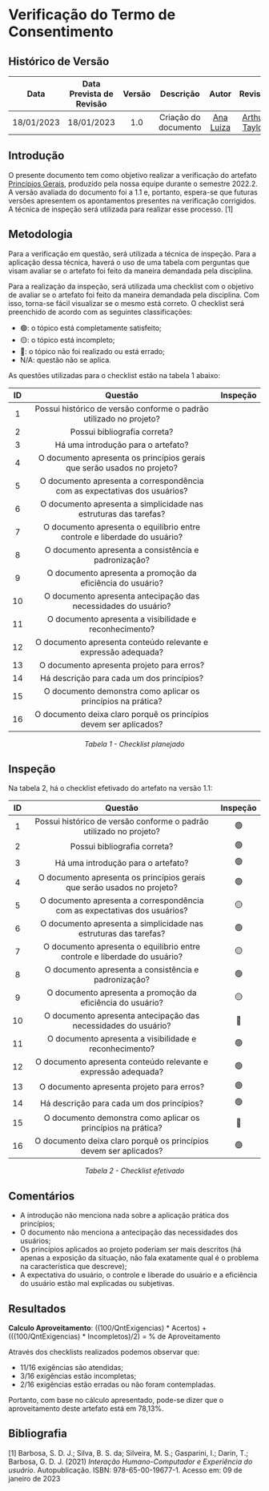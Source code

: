 # Verificação do Termo de Consentimento
## <a>Histórico de Versão</a>
|    Data    | Data Prevista de Revisão | Versão |      Descrição       |                 Autor                  |                  Revisor                   |
| :--------: | :----------------------: | :----: | :------------------: | :------------------------------------: | :----------------------------------------: |
| 18/01/2023 |        18/01/2023        |  1.0   | Criação do documento | [Ana Luiza](https://github.com/AnHoff) | [Arthur Taylor](https://github.com/Eruel6) |

## <a>Introdução</a>
O presente documento tem como objetivo realizar a verificação do artefato [Princípios Gerais](../../Tarefas/PrincipiosGerais.md), produzido pela nossa equipe durante o semestre 2022.2. A versão avaliada do documento foi a 1.1 e, portanto, espera-se que futuras versões apresentem os apontamentos presentes na verificação corrigidos. A técnica de inspeção será utilizada para realizar esse processo. [1]

## <a>Metodologia</a>
Para a verificação em questão, será utilizada a técnica de inspeção. Para a aplicação dessa técnica, haverá o uso de uma tabela com perguntas que visam avaliar se o artefato foi feito da maneira demandada pela disciplina.

Para a realização da inspeção, será utilizada uma checklist com o objetivo de avaliar se o artefato foi feito da maneira demandada pela disciplina. Com isso, torna-se fácil visualizar se o mesmo está correto. O checklist será preenchido de acordo com as seguintes classificações:

* 🟢: o tópico está completamente satisfeito;
* 🟡: o tópico está incompleto;
* 🔴: o tópico não foi realizado ou está errado;
* N/A: questão não se aplica.

As questões utilizadas para o checklist estão na tabela 1 abaixo:

<center>

|  ID   |                              Questão                                                       | Inspeção |
| :---: | :----------------------------------------------------------------------------------------: | :------: |
|   1   | Possui histórico de versão conforme o padrão utilizado no projeto?                         |          |
|   2   | Possui bibliografia correta?                                                               |          |
|   3   | Há uma introdução para o artefato?                                                         |          |
|   4   | O documento apresenta os princípios gerais que serão usados no projeto?                    |          |
|   5   | O documento apresenta a correspondência com as expectativas dos usuários?                  |          |
|   6   | O documento apresenta a simplicidade nas estruturas das tarefas?                           |          |
|   7   | O documento apresenta o equilíbrio entre controle e liberdade do usuário?                  |          |
|   8   | O documento apresenta a consistência e padronização?                                       |          |
|   9   | O documento apresenta a promoção da eficiência do usuário?                                 |          |
|   10  | O documento apresenta antecipação das necessidades do usuário?                             |          |
|   11  | O documento apresenta a visibilidade e reconhecimento?                                     |          |
|   12  | O documento apresenta conteúdo relevante e expressão adequada?                             |          |
|   13  | O documento apresenta projeto para erros?                                                  |          |
|   14  | Há descrição para cada um dos princípios?                                                  |          |
|   15  | O documento demonstra como aplicar os princípios na prática?                               |          |
|   16  | O documento deixa claro porquê os princípios devem ser aplicados?                          |          |
  
*Tabela 1 - Checklist planejado*

</center>

## <a>Inspeção</a>

Na tabela 2, há o checklist efetivado do artefato na versão 1.1:

<center>

|  ID   |                              Questão                                                       | Inspeção |
| :---: | :----------------------------------------------------------------------------------------: | :------: |
|   1   | Possui histórico de versão conforme o padrão utilizado no projeto?                         |    🟢    |
|   2   | Possui bibliografia correta?                                                               |    🟢    |
|   3   | Há uma introdução para o artefato?                                                         |    🟢    |
|   4   | O documento apresenta os princípios gerais que serão usados no projeto?                    |    🟢    |
|   5   | O documento apresenta a correspondência com as expectativas dos usuários?                  |    🟡    |
|   6   | O documento apresenta a simplicidade nas estruturas das tarefas?                           |    🟢    |
|   7   | O documento apresenta o equilíbrio entre controle e liberdade do usuário?                  |    🟡    |
|   8   | O documento apresenta a consistência e padronização?                                       |    🟢    |
|   9   | O documento apresenta a promoção da eficiência do usuário?                                 |    🟡    |
|   10  | O documento apresenta antecipação das necessidades do usuário?                             |    🔴    |
|   11  | O documento apresenta a visibilidade e reconhecimento?                                     |    🟢    |
|   12  | O documento apresenta conteúdo relevante e expressão adequada?                             |    🟢    |
|   13  | O documento apresenta projeto para erros?                                                  |    🟢    |
|   14  | Há descrição para cada um dos princípios?                                                  |    🟢    |
|   15  | O documento demonstra como aplicar os princípios na prática?                               |    🔴    |
|   16  | O documento deixa claro porquê os princípios devem ser aplicados?                          |    🟢    |
  
*Tabela 2 - Checklist efetivado*

</center>

## <a>Comentários</a>

* A introdução não menciona nada sobre a aplicação prática dos princípios;
* O documento não menciona a antecipação das necessidades dos usuários;
* Os princípios aplicados ao projeto poderiam ser mais descritos (há apenas a exposição da situação, não fala exatamente qual é o problema na característica que descreve);
* A expectativa do usuário, o controle e liberade do usuário e a eficiência do usuário estão mal explicadas ou subjetivas.

## <a>Resultados</a>
<a>**Calculo Aproveitamento**</a>: ((100/QntExigencias) * Acertos) + (((100/QntExigencias) * Incompletos)/2) = % de Aproveitamento

Através dos checklists realizados podemos observar que:

* 11/16 exigências são atendidas;
* 3/16 exigências estão incompletas;
* 2/16 exigências estão erradas ou não foram contempladas.

Portanto, com base no cálculo apresentado, pode-se dizer que o aproveitamento deste artefato está em 78,13%.

## <a>Bibliografia</a>

[1] Barbosa, S. D. J.; Silva, B. S. da; Silveira, M. S.; Gasparini, I.; Darin, T.; Barbosa, G. D. J. (2021) _Interação Humano-Computador e Experiência do usuário_. Autopublicação. ISBN: 978-65-00-19677-1. Acesso em: 09 de janeiro de 2023
